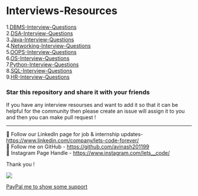 # Interviews-Resources

1.[DBMS-Interview-Questions](https://github.com/avinash201199/Interviews-Resources/tree/main/DBMS-Interview-Questions)<br>
2.[DSA-Interview-Questions](https://github.com/avinash201199/Interviews-Resources/tree/main/DSA-Interview-Questions)<br>
3.[Java-Interview-Questions](https://github.com/avinash201199/Interviews-Resources/tree/main/Java-Interview-Questions)<br>
4.[Networking-Interview-Questions](https://github.com/avinash201199/Interviews-Resources/tree/main/Networking-Interview-Questions)<br>
5.[OOPS-Interview-Questions](https://github.com/avinash201199/Interviews-Resources/tree/main/OOPS-Interview-Questions)<br>
6.[OS-Interview-Questions](https://github.com/avinash201199/Interviews-Resources/tree/main/OS-Interview-Questions)<br>
7.[Python-Interview-Questions](https://github.com/avinash201199/Interviews-Resources/tree/main/Python-Interview-Questions)<br>
8.[SQL-Interview-Questions](https://github.com/avinash201199/Interviews-Resources/tree/main/SQL-Interview-Questions)<br>
9.[HR-Interview-Questions](https://github.com/avinash201199/Interviews-Resources/tree/main/HR-Interview-Questions)<br>

### Star this repository and share it with your friends

If you have any interview resourses and want to add it so that it can be helpful for the community then please create an issue will assign it to you and then you can make pull request !


<hr>

📌 Follow our LinkedIn page for job & internship updates- https://www.linkedin.com/company/lets-code-forever/ <br>
📌 Follow me on GitHub - https://github.com/avinash201199 <br>
📌 Instagram Page Handle - https://www.instagram.com/lets__code/ <br>



Thank you !

[![](https://img.shields.io/static/v1?label=Sponsor-ME&message=%E2%9D%A4&logo=GitHub&color=%23fe8e86)](https://github.com/sponsors/avinash201199)

[PayPal me to show some support](https://paypal.me/Avinash425) 

